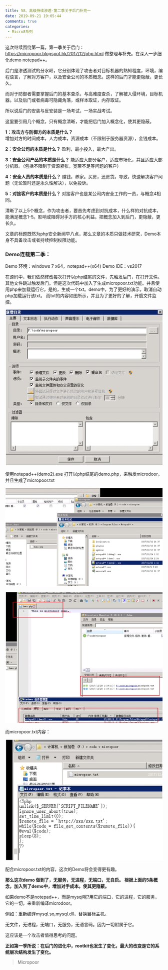 ```yaml
---
title: 58、高级持续渗透-第二季关于后门补充一
date: 2019-09-21 19:05:44
comments: true
categories: 
 - Micro8系列
---
```



这次继续围绕第一篇，第一季关于后门：
https://micropoor.blogspot.hk/2017/12/php.html
做整理与补充。在深入一步细化demo notepad++。

后门是渗透测试的分水岭，它分别体现了攻击者对目标机器的熟知程度，环境，编程语言，了解对方客户，以及安全公司的本质概念。这样的后门才能更隐蔽，更长久。

而对于防御者需要掌握后门的基本查杀，与高难度查杀，了解被入侵环境，目标机器。以及后门或者病毒可隐藏角落，或样本取证，内存取证。

所以说后门的安装与反安装是一场考试，一场实战考试。

这里要引用几个概念，只有概念清晰，才能把后门加入概念化，使其更隐蔽。

**1：攻击方与防御方的本质是什么？**  
增加对方的时间成本，人力成本，资源成本（不限制于服务器资源），金钱成本。  

**2：安全公司的本质是什么？**
盈利，最小投入，最大产出。  

**3：安全公司产品的本质是什么？**
能适应大部分客户，适应市场化，并且适应大部分机器。（包括不限制于资源紧张，宽带不足等问题的客户）  

 **4：安全人员的本质是什么？**
赚钱，养家。买房，还房贷。导致，快速解决客户问题（无论暂时还是永久性解决），以免投诉。  

**5：对接客户的本质是什么？**
对接客户也是某公司内安全工作的一员，与概念4相同。

清晰了以上5个概念，作为攻击者，要首先考虑到对抗成本，什么样的对抗成本，能满足概念1-5。影响或阻碍对手方的核心利益。把概念加入到后门，更隐蔽，更长久。

文章的标题既然为php安全新闻早八点，那么文章的本质只做技术研究，Demo本身不具备攻击或者持续控制权限功能。

### Demo连载第二季：
Demo 环境：windows 7 x64，notepad++(x64) 
Demo IDE：vs2017

在源码中，我们依然修改每次打开以php结尾的文件，先触发后门，在打开文件。其他文件跳过触发后门。但是这次代码中加入了生成micropoor.txt功能。并且使用php来加载运行它，是的，生成一个txt。demo中，为了更好的演示，取消自动php加载运行该txt。
而txt的内容如图所示，并且为了更好的了解，开启文件监控。  

![](../do/media/521fcd207c06f1ff3a490654d0e8d436.jpg)

使用notepad++(demo2).exe 打开以php结尾的demo.php，来触发microdoor。并且生成了micropoor.txt  

![](../do/media/c2200632c4c4a168865aa7ef81f80420.jpg)  

![](../do/media/24da8061f9a5aa1c285d133acb1271d6.jpg)

而micropoor.txt内容：  

![](../do/media/24dd00201a6a10fb3bf447c3ac703088.jpg)

配合micropoor.txt的内容，这次的Demo将会变得更有趣。

**那么这次demo 做到了，无服务，无进程，无端口，无自启。
根据上面的5条概念，加入到了demo中，增加对手成本。使其更隐蔽。**

如果demo不是notepad++，而是mysql呢?用它的端口，它的进程，它的服务，它的一切，来重新编译microdoor。  

例如：重新编译mysql.so,mysql.dll，替换目标主机。  

无文件，无进程，无端口，无服务，无语言码。因为一切附属于它。  

这应该是一个攻击者值得思考的问题。

**正如第一季所说：在后门的进化中，rootkit也发生了变化，最大的改变是它的系统层次结构发生了变化。**

>   Micropoor
